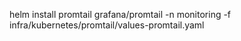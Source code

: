 helm install promtail grafana/promtail -n monitoring -f infra/kubernetes/promtail/values-promtail.yaml
